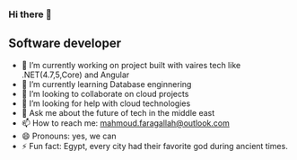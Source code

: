 ### Hi there 👋
## Software developer

- 🔭 I’m currently working on project built with vaires tech like .NET(4.7,5,Core) and Angular
- 🌱 I’m currently learning Database enginnering
- 👯 I’m looking to collaborate on cloud projects
- 🤔 I’m looking for help with cloud technologies
- 💬 Ask me about the future of tech in the middle east
- 📫 How to reach me: mahmoud.faragallah@outlook.com
- 😄 Pronouns: yes, we can
- ⚡ Fun fact: Egypt, every city had their favorite god during ancient times.

